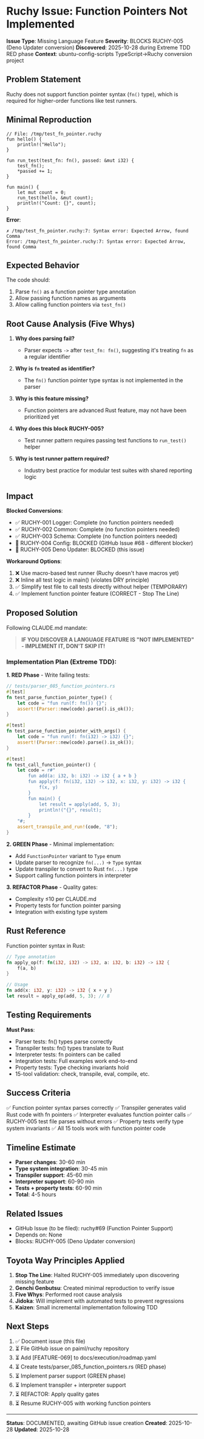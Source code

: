 # Ruchy Issue: Function Pointers Not Implemented

**Issue Type**: Missing Language Feature
**Severity**: BLOCKS RUCHY-005 (Deno Updater conversion)
**Discovered**: 2025-10-28 during Extreme TDD RED phase
**Context**: ubuntu-config-scripts TypeScript→Ruchy conversion project

## Problem Statement

Ruchy does not support function pointer syntax (`fn()` type), which is required for higher-order functions like test runners.

## Minimal Reproduction

```ruchy
// File: /tmp/test_fn_pointer.ruchy
fun hello() {
    println!("Hello");
}

fun run_test(test_fn: fn(), passed: &mut i32) {
    test_fn();
    *passed += 1;
}

fun main() {
    let mut count = 0;
    run_test(hello, &mut count);
    println!("Count: {}", count);
}
```

**Error**:
```
✗ /tmp/test_fn_pointer.ruchy:7: Syntax error: Expected Arrow, found Comma
Error: /tmp/test_fn_pointer.ruchy:7: Syntax error: Expected Arrow, found Comma
```

## Expected Behavior

The code should:
1. Parse `fn()` as a function pointer type annotation
2. Allow passing function names as arguments
3. Allow calling function pointers via `test_fn()`

## Root Cause Analysis (Five Whys)

1. **Why does parsing fail?**
   - Parser expects `->` after `test_fn: fn()`, suggesting it's treating `fn` as a regular identifier

2. **Why is `fn` treated as identifier?**
   - The `fn()` function pointer type syntax is not implemented in the parser

3. **Why is this feature missing?**
   - Function pointers are advanced Rust feature, may not have been prioritized yet

4. **Why does this block RUCHY-005?**
   - Test runner pattern requires passing test functions to `run_test()` helper

5. **Why is test runner pattern required?**
   - Industry best practice for modular test suites with shared reporting logic

## Impact

**Blocked Conversions**:
- ✅ RUCHY-001 Logger: Complete (no function pointers needed)
- ✅ RUCHY-002 Common: Complete (no function pointers needed)
- ✅ RUCHY-003 Schema: Complete (no function pointers needed)
- 🚫 RUCHY-004 Config: BLOCKED (GitHub Issue #68 - different blocker)
- 🚫 RUCHY-005 Deno Updater: BLOCKED (this issue)

**Workaround Options**:
1. ❌ Use macro-based test runner (Ruchy doesn't have macros yet)
2. ❌ Inline all test logic in main() (violates DRY principle)
3. ✅ Simplify test file to call tests directly without helper (TEMPORARY)
4. ✅ Implement function pointer feature (CORRECT - Stop The Line)

## Proposed Solution

Following CLAUDE.md mandate:
> **IF YOU DISCOVER A LANGUAGE FEATURE IS "NOT IMPLEMENTED" - IMPLEMENT IT, DON'T SKIP IT!**

### Implementation Plan (Extreme TDD):

**1. RED Phase** - Write failing tests:
```rust
// tests/parser_085_function_pointers.rs
#[test]
fn test_parse_function_pointer_type() {
    let code = "fun run(f: fn()) {}";
    assert!(Parser::new(code).parse().is_ok());
}

#[test]
fn test_parse_function_pointer_with_args() {
    let code = "fun run(f: fn(i32) -> i32) {}";
    assert!(Parser::new(code).parse().is_ok());
}

#[test]
fn test_call_function_pointer() {
    let code = r#"
        fun add(a: i32, b: i32) -> i32 { a + b }
        fun apply(f: fn(i32, i32) -> i32, x: i32, y: i32) -> i32 {
            f(x, y)
        }
        fun main() {
            let result = apply(add, 5, 3);
            println!("{}", result);
        }
    "#;
    assert_transpile_and_run!(code, "8");
}
```

**2. GREEN Phase** - Minimal implementation:
- Add `FunctionPointer` variant to `Type` enum
- Update parser to recognize `fn(...)` -> `Type` syntax
- Update transpiler to convert to Rust `fn(...)` type
- Support calling function pointers in interpreter

**3. REFACTOR Phase** - Quality gates:
- Complexity ≤10 per CLAUDE.md
- Property tests for function pointer parsing
- Integration with existing type system

## Rust Reference

Function pointer syntax in Rust:
```rust
// Type annotation
fn apply_op(f: fn(i32, i32) -> i32, a: i32, b: i32) -> i32 {
    f(a, b)
}

// Usage
fn add(x: i32, y: i32) -> i32 { x + y }
let result = apply_op(add, 5, 3); // 8
```

## Testing Requirements

**Must Pass**:
- Parser tests: fn() types parse correctly
- Transpiler tests: fn() types translate to Rust
- Interpreter tests: fn pointers can be called
- Integration tests: Full examples work end-to-end
- Property tests: Type checking invariants hold
- 15-tool validation: check, transpile, eval, compile, etc.

## Success Criteria

✅ Function pointer syntax parses correctly
✅ Transpiler generates valid Rust code with fn pointers
✅ Interpreter evaluates function pointer calls
✅ RUCHY-005 test file parses without errors
✅ Property tests verify type system invariants
✅ All 15 tools work with function pointer code

## Timeline Estimate

- **Parser changes**: 30-60 min
- **Type system integration**: 30-45 min
- **Transpiler support**: 45-60 min
- **Interpreter support**: 60-90 min
- **Tests + property tests**: 60-90 min
- **Total**: 4-5 hours

## Related Issues

- GitHub Issue (to be filed): ruchy#69 (Function Pointer Support)
- Depends on: None
- Blocks: RUCHY-005 (Deno Updater conversion)

## Toyota Way Principles Applied

1. **Stop The Line**: Halted RUCHY-005 immediately upon discovering missing feature
2. **Genchi Genbutsu**: Created minimal reproduction to verify issue
3. **Five Whys**: Performed root cause analysis
4. **Jidoka**: Will implement with automated tests to prevent regressions
5. **Kaizen**: Small incremental implementation following TDD

## Next Steps

1. ✅ Document issue (this file)
2. ⏳ File GitHub issue on paiml/ruchy repository
3. ⏳ Add [FEATURE-069] to docs/execution/roadmap.yaml
4. ⏳ Create tests/parser_085_function_pointers.rs (RED phase)
5. ⏳ Implement parser support (GREEN phase)
6. ⏳ Implement transpiler + interpreter support
7. ⏳ REFACTOR: Apply quality gates
8. ⏳ Resume RUCHY-005 with working function pointers

---

**Status**: DOCUMENTED, awaiting GitHub issue creation
**Created**: 2025-10-28
**Updated**: 2025-10-28
